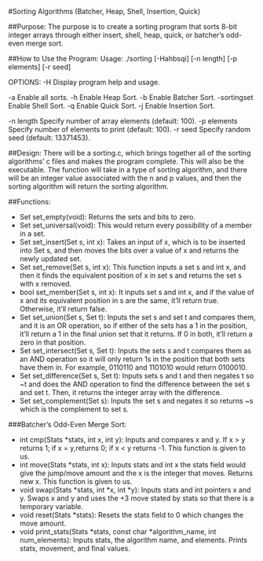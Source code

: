 #Sorting Algorithms (Batcher, Heap, Shell, Insertion, Quick)

##Purpose: 
The purpose is to create a sorting program that sorts 8-bit integer arrays through either insert, shell, heap, quick, or batcher’s odd-even merge sort.

##How to Use the Program:
Usage: ./sorting [-Hahbsqi] [-n length] [-p elements] [-r seed]

OPTIONS:
-H  Display program help and usage.

-a              Enable all sorts.
-h              Enable Heap Sort.
-b              Enable Batcher Sort.
-sortingset	Enable Shell Sort.
-q 		Enable Quick Sort.
-j              Enable Insertion Sort.

-n length  	Specify number of array elements (default: 100).
-p elements  	Specify number of elements to print (default: 100).
-r seed 	Specify random seed (default: 13371453).

##Design: 
There will be a sorting.c, which brings together all of the sorting algorithms’ c files and makes the program complete. This will also be the executable. The function will take in a type of sorting algorithm, and there will be an integer value associated with the n and p values, and then the sorting algorithm will return the sorting algorithm.

##Functions:

- Set set_empty(void): Returns the sets and bits to zero.
- Set set_universal(void): This would return every possibility of a member in a set.
- Set set_insert(Set s, int x): Takes an input of x, which is to be inserted into Set s, and then moves the bits over a value of x and returns the newly updated set.
- Set set_remove(Set s, int x): This function inputs a set s and int x, and then it finds the equivalent position of x in set s and returns the set s with x removed.
- bool set_member(Set s, int x): It inputs set s and int x, and if the value of x and its equivalent position in s are the same, it’ll return true. Otherwise, it’ll return false.
- Set set_union(Set s, Set t): Inputs the set s and set t and compares them, and it is an OR operation, so if either of the sets has a 1 in the position, it’ll return a 1 in the final union set that it returns. If 0 in both, it’ll return a zero in that position.
- Set set_intersect(Set s, Set t): Inputs the sets s and t compares them as an AND operation so it will only return 1s in the position that both sets have them in. For example, 0110110 and 1101010 would return 0100010.
- Set set_difference(Set s, Set t): Inputs sets s and t and then negates t so ~t and does the AND operation to find the difference between the set s and set t. Then, it returns the integer array with the difference.
- Set set_complement(Set s): Inputs the set s and negates it so returns ~s which is the complement to set s.

###Batcher’s Odd-Even Merge Sort:

- int cmp(Stats *stats, int x, int y): Inputs and compares x and y. If x > y returns 1; if x = y,returns 0; if x < y returns -1. This function is given to us.
- int move(Stats *stats, int x): Inputs stats and int x the stats field would give the jump/move amount and the x is the integer that moves. Returns new x. This function is given to us. 
- void swap(Stats *stats, int *x, int *y): Inputs stats and int pointers x and y. Swaps x and y and uses the +3 move stated by stats so that there is a temporary variable.
- void reset(Stats *stats): Resets the stats field to 0 which changes the move amount.
- void print_stats(Stats *stats, const char *algorithm_name, int num_elements): Inputs stats, the algorithm name, and elements. Prints stats, movement, and final values.
